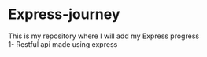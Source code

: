 # Express-journey
This is my repository where I will add my Express progress
<br>
1-  Restful api made using express